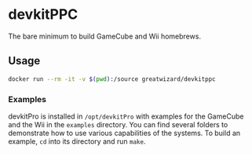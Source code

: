 # devkitPPC

The bare minimum to build GameCube and Wii homebrews.

## Usage

```sh
docker run --rm -it -v $(pwd):/source greatwizard/devkitppc
```

### Examples

devkitPro is installed in `/opt/devkitPro` with examples for the GameCube and the Wii in the `examples` directory.
You can find several folders to demonstrate how to use various capabilities of the systems.
To build an example, `cd` into its directory and run `make`.
